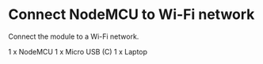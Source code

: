 # Connect NodeMCU to Wi-Fi network

Connect the module to a Wi-Fi network.

1 x NodeMCU
1 x Micro USB (C)
1 x Laptop